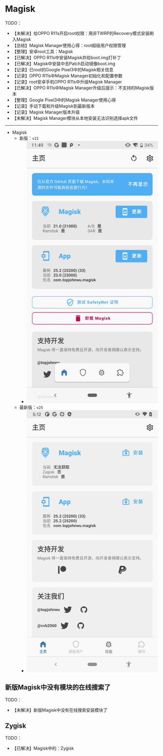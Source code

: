 # Magisk

TODO：

* 【未解决】给OPPO R11s开启root权限：用非TWRP的Recovery模式安装刷入Magisk
* 【总结】Magisk Manager使用心得：root超级用户权限管理
* 【整理】安卓root工具：Magisk
* 【已解决】OPPO R11s中安装Magisk并给boot.img打补丁
* 【已解决】Magisk中安装中去Patch启动镜像boot.img
* 【记录】已root的Google Pixel3中的Magisk相关信息
* 【记录】OPPO R11s中Magisk Manager初始化和配置参数
* 【记录】root安卓手机OPPO R11s中升级Magisk Manager
* 【已解决】OPPO R11s中Magisk Manager升级后提示：不支持的Magisk版本
* 【整理】Google Pixel3中的Magisk Manager使用心得
* 【记录】手动下载和升级Magisk到最新版本
* 【记录】Magisk Manager版本升级
* 【未解决】Magisk Manager模块从本地安装无法识别选择apk文件

---

* Magisk
  * 新版：`v21`
    * ![magisk_app_home_v21](../../assets/img/magisk_app_home_v21.png)
  * 最新版：`v25`
    * ![magisk_app_home_v25](../../assets/img/magisk_app_home_v25.png)

## 新版Magisk中没有模块的在线搜索了

TODO：

* 【未解决】新版Magisk中没有在线搜索安装模块了

## Zygisk

TODO：

* 【已解决】Magisk中的：Zygisk

